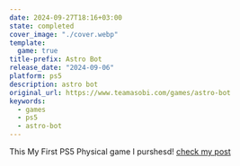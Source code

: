 ```yaml
---
date: 2024-09-27T18:16+03:00
state: completed
cover_image: "./cover.webp"
template:
  game: true
title-prefix: Astro Bot
release_date: "2024-09-06"
platform: ps5
description: astro bot
original_url: https://www.teamasobi.com/games/astro-bot
keywords:
  - games
  - ps5
  - astro-bot
---
```


This My First PS5 Physical game I purshesd! [check my post](/thoughts/1727450362)
